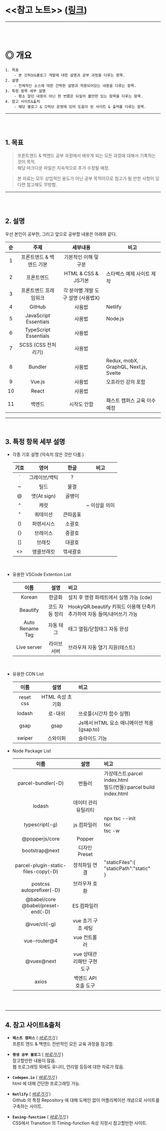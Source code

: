 # **<<참고 노트>>** ([링크](https://clever-chandrasekhar-3500e1.netlify.app "블로그 바로가기"))
***

<br>
<br>


# ◎ 개요
```plaintext
1. 목표
    - 본 깃허브&블로그 개발에 대한 설명과 공부 과정을 다루는 항목.
2. 설명
    - 전체적인 소스에 대한 간략한 설명과 적용되어있는 내용을 다루는 항목.
3. 특정 항목 세부 설명
    - 평소 알던 내용이 아닌 한 번쯤은 되짚어 볼만한 있는 항목을 다루는 항목.
4. 참고 사이트&출처
    - 해당 블로그 & 깃허브 운영에 있어 도움이 된 사이트 & 출처를 다루는 항목.
```
***
<br>
<br>

## 1. 목표
> 프론트엔드 & 백엔드 공부 과정에서 배우게 되는 모든 과정에 대해서 기록하는 것이 목적.  
> 해당 마크다운 파일은 지속적으로 추가 수정될 예정.  

> 본 자료는 모두 상업적인 용도가 아닌 공부 목적이므로 참고가 될 만한 사항이 있다면 참고해도 무방함.  


***

<br>
<br>

## 2. 설명
우선 본인이 공부한, 그리고 앞으로 공부할 내용은 아래와 같다.  



순|주제|세부내용|비고  
:--:|:--:|:--:|--
1|프론트엔드 & 백엔드 기본|기본적인 이해 및 구분|
2|프론트엔드|HTML & CSS & JS기본|스타벅스 예제 사이트 제작
3|프론트엔드 프레임워크|각 분야별 개발 도구 설명 (사용법X)
4|GitHub|사용법|Netlify
5|JavaScript Essentials|사용법|Node.js
6|TypeScript Essentials|사용법
7|SCSS (CSS 전처리기)|사용법
8|Bundler|사용법|Redux, mobX, GraphQL, Next.js, Svelte
9|Vue.js|사용법|오프라인 강의 포함
10|React|사용법
11|백엔드|시작도 안함|패스트 캠퍼스 교육 이수 예정
***

<br>

## 3. 특정 항목 세부 설명
- 각종 기호 설명 (익숙치 않은 것만 다룸.)

  기호|영어|한글|비고
  :--:|:--:|:--:|--
  `|그레이브/백틱|?
  ~|틸드|물결
  @|앳(At sign)|골뱅이
  ^|캐럿||~ 이상을 의미
  "|쿼테이션|큰따옴표
  ()|퍼렌서시스|소괄호
  {}|브레이스|중괄호
  []|브래킷|대괄호
  <>|앵클브래킷|꺾새괄호

<br>

- 유용한 VSCode Extention List

  이름|설명|비고
  :--:|:--:|:--
  Korean|한글화|설치 후 명령 파레트에서 실행 가능 (cde)
  Beautify|코드 자동 정리|HookyQR.beautify 키워드 이용해 단축키 추가하여 자동 들여/내어쓰기 가능
  Auto Rename Tag|자동 태그|태그 열림/닫힘태그 자동 완성
  Live server|라이브 서버|브라우져 자동 열기 지원(테스트)

<br>

- 유용한 CDN List

  이름|설명|비고
  :--:|:--:|:--
  reset css|HTML 속성 초기화
  lodash|로-대쉬|쓰로틀(시간차 함수 실행)
  gsap|gsap|Js에서 HTML 요소 애니메이션 적용 (gsap.to)
  swiper|스와이퍼|슬라이드 기능

- Node Package List

  이름|설명|비고
  :--:|:--:|:--
  parcel-bundler(-D)|번들러|가상테스트:parcel index.html<br>빌드(번들):parcel build index.html
  lodash|데이터 관리 유틸리티
  typescript(-g)|js 컴파일러|npx tsc --init<br>tsc<br>tsc -w
  @popperjs/core|Popper
  bootstrap@next|디자인 Preset
  parcel-plugin-static-files-copy(-D)|정적파일 연결|"staticFiles":{<br>"staticPath":"static"<br>}
  postcss autoprefixer(-D)|브라우져 호환
  @babel/core @babel/preset-end(-D)|ES 컴파일러
  @vue/cli(-g)|vue 초기 구조 세팅
  vue-router@4|vue 컨트롤러
  @vuex@next|vue 상태관리패턴 구현도구
  axios|백엔드 API 호출 도구
  

<br>
<br>

***

## 4. 참고 사이트&출처
- **`패스트 캠퍼스`**  ( _[바로가기](http://fastcampus.co.kr)_ )  
    프론트 엔드 & 백엔드 전반적인 모든 교육 과정을 참고함.  

- **`평생 공부 블로그`**  ( _[바로가기](https://ansohxxn.github.io/blog/font/)_ )  
    참고할만한 내용이 많음.  
    웹 프로그래밍 외에도 유니티, 언리얼 등등에 대한 자료가 많음.
- **`Codepen.io`**  ( _[바로가기](https://codepen.io/)_ )  
    html 에 대해 간단한 프로그래밍 가능.
- **`Netlify`**  ( _[바로가기](https://www.netlify.com/)_ )  
    Github 의 특정 Repository 에 대해 도메인 없이 어플리케이션 개념으로 사이트를 구축하는 사이트.

- **`Easing-function`**  ( _[바로가기](https://developer.mozilla.org/en-US/docs/Web/CSS/easing-function)_ )  
    CSS에서 Transition 의 Timing-function 속성 지정시 참고할만한 사이트.


<!-- # vuetest

## Project setup
```
npm install
```

### Compiles and hot-reloads for development
```
npm run serve
```

### Compiles and minifies for production
```
npm run build
```

### Lints and fixes files
```
npm run lint
```

### Customize configuration
See [Configuration Reference](https://cli.vuejs.org/config/). -->

